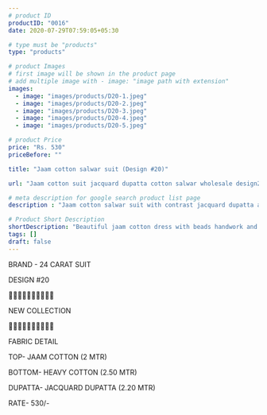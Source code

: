 ```yaml
---
# product ID
productID: "0016"
date: 2020-07-29T07:59:05+05:30

# type must be "products"
type: "products"

# product Images
# first image will be shown in the product page
# add multiple image with - image: "image path with extension"
images:
  - image: "images/products/D20-1.jpeg"
  - image: "images/products/D20-2.jpeg"
  - image: "images/products/D20-3.jpeg"
  - image: "images/products/D20-4.jpeg"
  - image: "images/products/D20-5.jpeg"

# product Price
price: "Rs. 530"
priceBefore: ""

title: "Jaam cotton salwar suit (Design #20)"

url: "Jaam cotton suit jacquard dupatta cotton salwar wholesale design20"

# meta description for google search product list page
description : "Jaam cotton salwar suit with contrast jacquard dupatta and 2.5 mtr cotton bottom"

# Product Short Description
shortDescription: "Beautiful jaam cotton dress with beads handwork and contrast jacquard dupatta and 2.5 mtr cotton bottom."
tags: []
draft: false
---
```

BRAND - 24 CARAT SUIT

DESIGN #20

💐💐💐💐💐💐💐💐💐💐

NEW COLLECTION

🌷🌷🌷🌷🌷🌷🌷🌷🌷🌷

FABRIC DETAIL

TOP- JAAM COTTON (2 MTR)

BOTTOM- HEAVY COTTON (2.50 MTR)

DUPATTA- JACQUARD DUPATTA (2.20 MTR)

RATE- 530/-
